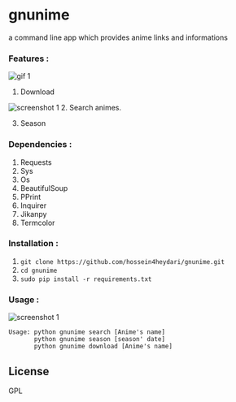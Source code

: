 # gnunime
a command line app which provides anime links and informations

### Features :
  ![gif 1](http://s7.picofile.com/file/8377011118/3.gif "")
  1. Download
  
  ![screenshot 1](http://s6.picofile.com/file/8376941626/2.png "")
  2. Search animes.
  
  3. Season

### Dependencies :
  1. Requests
  2. Sys
  3. Os
  4. BeautifulSoup
  5. PPrint
  6. Inquirer
  7. Jikanpy
  8. Termcolor

### Installation :
  1. `git clone https://github.com/hossein4heydari/gnunime.git`
  2. `cd gnunime`
  3. `sudo pip install -r requirements.txt`

### Usage :
  ![screenshot 1](http://s6.picofile.com/file/8376941592/1.png "")
  ```
  Usage: python gnunime search [Anime's name]
         python gnunime season [season' date]
         python gnunime download [Anime's name]
  ```

## License

GPL
